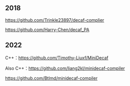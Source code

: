## 2018

https://github.com/Trinkle23897/decaf-complier

https://github.com/Harry-Chen/decaf_PA

## 2022

C++：https://github.com/Timothy-Liuxf/MiniDecaf

Also C++：https://github.com/liang2kl/minidecaf-compiler

https://github.com/Btlmd/minidecaf-compiler
